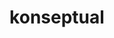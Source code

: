 ---
date:  ""
draft: false
title: "konseptual"
short: "konseptual"
thumb:
    image: "cover.jpg"
    anima: ""
    video: ""
layout: ""
weight: 11
lister: 1
format:
    media: "article"
    model: ""
    datum:
        data: ""
require:
    - prop: ""
      name: ""
      icon: ""
      desc: ""
metadata:
    index: false
    thumb: "cover.jpg"
    group: []
    author: ["null"]
description: "Memahmi fungsi selector dalam implementasi styling pada elemen html."
---